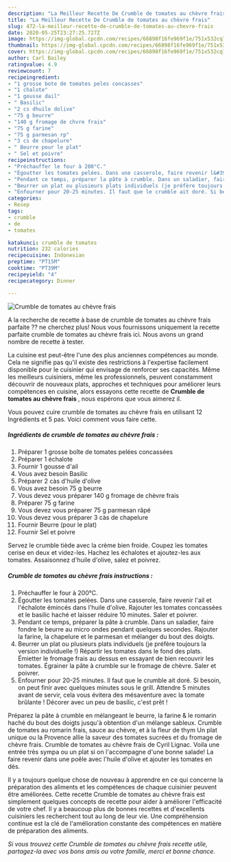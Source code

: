 ```yaml
---
description: "La Meilleur Recette De Crumble de tomates au chèvre frais"
title: "La Meilleur Recette De Crumble de tomates au chèvre frais"
slug: 472-la-meilleur-recette-de-crumble-de-tomates-au-chevre-frais
date: 2020-05-25T23:27:25.727Z
image: https://img-global.cpcdn.com/recipes/66898f16fe969f1e/751x532cq70/crumble-de-tomates-au-chevre-frais-photo-principale-de-la-recette.jpg
thumbnail: https://img-global.cpcdn.com/recipes/66898f16fe969f1e/751x532cq70/crumble-de-tomates-au-chevre-frais-photo-principale-de-la-recette.jpg
cover: https://img-global.cpcdn.com/recipes/66898f16fe969f1e/751x532cq70/crumble-de-tomates-au-chevre-frais-photo-principale-de-la-recette.jpg
author: Carl Bailey
ratingvalue: 4.9
reviewcount: 7
recipeingredient:
- "1 grosse bote de tomates peles concasses"
- "1 chalote"
- "1 gousse dail"
- " Basilic"
- "2 cs dhuile dolive"
- "75 g beurre"
- "140 g fromage de chvre frais"
- "75 g farine"
- "75 g parmesan rp"
- "3 cs de chapelure"
- " Beurre pour le plat"
- " Sel et poivre"
recipeinstructions:
- "Préchauffer le four à 200°C."
- "Égoutter les tomates pelées. Dans une casserole, faire revenir l&#39;ail et l&#39;échalote émincés dans l&#39;huile d&#39;olive. Rajouter les tomates concassées et le basilic haché et laisser réduire 10 minutes. Saler et poivrer."
- "Pendant ce temps, préparer la pâte à crumble. Dans un saladier, faire fondre le beurre au micro ondes pendant quelques secondes. Rajouter la farine, la chapelure et le parmesan et mélanger du bout des doigts."
- "Beurrer un plat ou plusieurs plats individuels (je préfère toujours la version individuelle !) Répartir les tomates dans le fond des plats.  Émietter le fromage frais au dessus en essayant de bien recouvrir les tomates. Égrainer la pâte à crumble sur le fromage de chèvre. Saler et poivrer."
- "Enfourner pour 20-25 minutes. Il faut que le crumble ait doré. Si besoin, on peut finir avec quelques minutes sous le grill. Attendre 5 minutes avant de servir, cela vous évitera des mésaventure avec la tomate brûlante ! Décorer avec un peu de basilic, c&#39;est prêt !"
categories:
- Resep
tags:
- crumble
- de
- tomates

katakunci: crumble de tomates 
nutrition: 232 calories
recipecuisine: Indonesian
preptime: "PT15M"
cooktime: "PT39M"
recipeyield: "4"
recipecategory: Dinner

---
```



![Crumble de tomates au chèvre frais](https://img-global.cpcdn.com/recipes/66898f16fe969f1e/751x532cq70/crumble-de-tomates-au-chevre-frais-photo-principale-de-la-recette.jpg)

A la recherche de recette à base de crumble de tomates au chèvre frais parfaite ?? ne cherchez plus! Nous vous fournissons uniquement la recette parfaite crumble de tomates au chèvre frais ici. Nous avons un grand nombre de recette à tester.

La cuisine est peut-être l'une des plus anciennes compétences au monde. Cela ne signifie pas qu'il existe des restrictions à l'expertise facilement disponible pour le cuisinier qui envisage de renforcer ses capacités. Même les meilleurs cuisiniers, même les professionnels, peuvent constamment découvrir de nouveaux plats, approches et techniques pour améliorer leurs compétences en cuisine, alors essayons cette recette de <strong> Crumble de tomates au chèvre frais </strong>, nous espérons que vous aimerez il.

<!--inarticleads1-->

Vous pouvez cuire crumble de tomates au chèvre frais en utilisant 12 Ingrédients et 5 pas. Voici comment vous faire cette.

##### Ingrédients de crumble de tomates au chèvre frais :

1. Préparer 1 grosse boîte de tomates pelées concassées
1. Préparer 1 échalote
1. Fournir 1 gousse d&#39;ail
1. Vous avez besoin  Basilic
1. Préparer 2 càs d&#39;huile d&#39;olive
1. Vous avez besoin 75 g beurre
1. Vous devez vous préparer 140 g fromage de chèvre frais
1. Préparer 75 g farine
1. Vous devez vous préparer 75 g parmesan râpé
1. Vous devez vous préparer 3 càs de chapelure
1. Fournir  Beurre (pour le plat)
1. Fournir  Sel et poivre


Servez le crumble tiède avec la crème bien froide. Coupez les tomates cerise en deux et videz-les. Hachez les échalotes et ajoutez-les aux tomates. Assaisonnez d&#39;huile d&#39;olive, salez et poivrez. 

<!--inarticleads2-->

##### Crumble de tomates au chèvre frais instructions :

1. Préchauffer le four à 200°C.
1. Égoutter les tomates pelées. Dans une casserole, faire revenir l&#39;ail et l&#39;échalote émincés dans l&#39;huile d&#39;olive. Rajouter les tomates concassées et le basilic haché et laisser réduire 10 minutes. Saler et poivrer.
1. Pendant ce temps, préparer la pâte à crumble. Dans un saladier, faire fondre le beurre au micro ondes pendant quelques secondes. Rajouter la farine, la chapelure et le parmesan et mélanger du bout des doigts.
1. Beurrer un plat ou plusieurs plats individuels (je préfère toujours la version individuelle !) Répartir les tomates dans le fond des plats.  Émietter le fromage frais au dessus en essayant de bien recouvrir les tomates. Égrainer la pâte à crumble sur le fromage de chèvre. Saler et poivrer.
1. Enfourner pour 20-25 minutes. Il faut que le crumble ait doré. Si besoin, on peut finir avec quelques minutes sous le grill. Attendre 5 minutes avant de servir, cela vous évitera des mésaventure avec la tomate brûlante ! Décorer avec un peu de basilic, c&#39;est prêt !


Préparez la pâte à crumble en mélangeant le beurre, la farine &amp; le romarin haché du bout des doigts jusqu&#39;à obtention d&#39;un mélange sableux. Crumble de tomates au romarin frais, sauce au chèvre, et à la fleur de thym Un plat unique ou la Provence allie la saveur des tomates sucrées et du fromage de chèvre frais. Crumble de tomates au chèvre frais de Cyril Lignac. Voila une entrée très sympa ou un plat si on l&#39;accompagne d&#39;une bonne salade! La faire revenir dans une poêle avec l&#39;huile d&#39;olive et ajouter les tomates en dés. 

<!--inarticleads1-->

<p>
Il y a toujours quelque chose de nouveau à apprendre en ce qui concerne la préparation des aliments et les compétences de chaque cuisinier peuvent être améliorées. Cette recette Crumble de tomates au chèvre frais est simplement quelques concepts de recette pour aider à améliorer l'efficacité de votre chef. Il y a beaucoup plus de bonnes recettes et d'excellents cuisiniers les recherchent tout au long de leur vie. Une compréhension continue est la clé de l'amélioration constante des compétences en matière de préparation des aliments.
</p>

<p>
<i>Si vous trouvez cette Crumble de tomates au chèvre frais recette utile, partagez-la avec vos bons amis ou votre famille, merci et bonne chance.</i>
</p>
